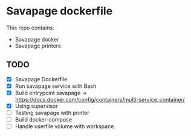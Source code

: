 # Savapage dockerfile

This repo contains:

- Savapage docker
- Savapage printers

## TODO

- [x] Savapage Dockerfile
- [x] Run savapage service with Bash
- [x] Build entrypoint savapage -> https://docs.docker.com/config/containers/multi-service_container/
- [x] Using supervisor
- [ ] Testing savapage with printer
- [ ] Build docker-compose
- [ ] Handle userfile volume with workspace
